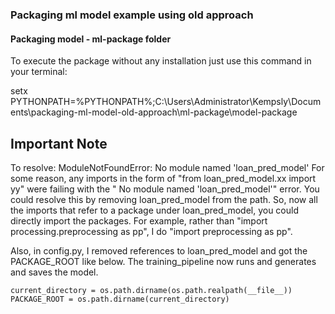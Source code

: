 ### Packaging ml model example using old approach

#### Packaging model - ml-package folder

To execute the package without any installation just use this command in your terminal:

setx PYTHONPATH=%PYTHONPATH%;C:\Users\Administrator\Kempsly\Documents\packaging-ml-model-old-approach\ml-package\model-package

<!-- Make sure to replace kempsly by your own user name, that is for windows user -->

## Important Note
To resolve: ModuleNotFoundError: No module named 'loan_pred_model'
 For some reason, any imports in the form of "from loan_pred_model.xx import yy" were failing with the " No module named 'loan_pred_model'" error. You could  resolve this by removing loan_pred_model from the path. So, now all the imports that refer to a package under loan_pred_model, you could directly import the packages. For example, rather than "import processing.preprocessing as pp", I do "import preprocessing as pp".

Also, in config.py, I removed references to loan_pred_model and got the PACKAGE_ROOT like below. The training_pipeline now runs and generates and saves the model.

    current_directory = os.path.dirname(os.path.realpath(__file__))
    PACKAGE_ROOT = os.path.dirname(current_directory)